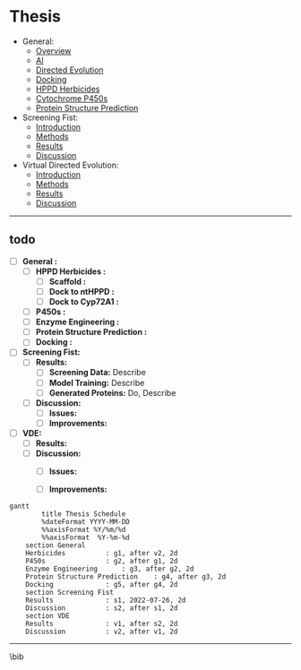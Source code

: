 # Thesis


- General:
    - [Overview](general-overview.md)
    - [AI](general-ai.md)
    - [Directed Evolution](general-directed-evolution.md)
    - [Docking](general-docking.md)
    - [HPPD Herbicides](general-hppds.md)
    - [Cytochrome P450s](general-p450s.md)
    - [Protein Structure Prediction](general-protein-structure-prediction.md)
- Screening Fist:
    - [Introduction](sxfst-introduction.md)
    - [Methods](sxfst-methods.md)
    - [Results](sxfst-results.md)
    - [Discussion](sxfst-discussion.md)
- Virtual Directed Evolution:
    - [Introduction](vde-introduction.md)
    - [Methods](vde-methods.md)
    - [Results](vde-results.md)
    - [Discussion](vde-discussion.md)

---

## todo

- [ ] **General :**
	- [ ] **HPPD Herbicides :**
		- [ ] **Scaffold :**
		- [ ] **Dock to ntHPPD :**
		- [ ] **Dock to Cyp72A1 :**
	- [ ] **P450s :**
	- [ ] **Enzyme Engineering :**
	- [ ] **Protein Structure Prediction :**
	- [ ] **Docking :**
- [ ] **Screening Fist:**
	- [ ] **Results:**
		- [ ] **Screening Data:** Describe
		- [ ] **Model Training:** Describe
		- [ ] **Generated Proteins:** Do, Describe
	- [ ] **Discussion:**
		- [ ] **Issues:**
		- [ ] **Improvements:**
- [ ] **VDE:**
	- [ ] **Results:**
	- [ ] **Discussion:**
		- [ ] **Issues:**
		- [ ] **Improvements:**


```mermaid
gantt
        title Thesis Schedule
        %dateFormat YYYY-MM-DD
        %%axisFormat %Y/%m/%d
        %%axisFormat  %Y-%m-%d
	section General
	Herbicides 			: g1, after v2, 2d
	P450s   			: g2, after g1, 2d
	Enzyme Engineering 		: g3, after g2, 2d
	Protein Structure Prediction 	: g4, after g3, 2d
	Docking 		 	: g5, after g4, 2d
	section Screening Fist
	Results 			: s1, 2022-07-26, 2d
	Discussion 			: s2, after s1, 2d
	section VDE
	Results 			: v1, after s2, 2d
	Discussion 			: v2, after v1, 2d
```

---

\bib
